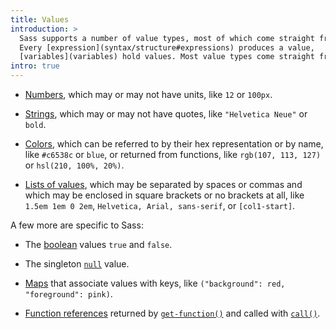 ```yaml
---
title: Values
introduction: >
  Sass supports a number of value types, most of which come straight from CSS.
  Every [expression](syntax/structure#expressions) produces a value,
  [variables](variables) hold values. Most value types come straight from CSS:
intro: true
---
```


* [Numbers](values/numbers), which may or may not have units, like `12` or
  `100px`.

* [Strings](values/strings), which may or may not have quotes, like
  `"Helvetica Neue"` or `bold`.

* [Colors](values/colors), which can be referred to by their hex representation
  or by name, like `#c6538c` or `blue`, or returned from functions, like
  `rgb(107, 113, 127)` or `hsl(210, 100%, 20%)`.

* [Lists of values](values/lists), which may be separated by spaces or commas
  and which may be enclosed in square brackets or no brackets at all, like
  `1.5em 1em 0 2em`, `Helvetica, Arial, sans-serif`, or `[col1-start]`.

A few more are specific to Sass:

* The [boolean](values/booleans) values `true` and `false`.

* The singleton [`null`](values/null) value.

* [Maps](values/maps) that associate values with keys, like
  `("background": red, "foreground": pink)`.

* [Function references](values/functions) returned by [`get-function()`][] and
  called with [`call()`][].

[`get-function()`]: functions/meta#get-function
[`call()`]: functions/meta#call
